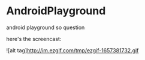 # AndroidPlayground
android playground so question

here's the screencast:

![alt tag]http://im.ezgif.com/tmp/ezgif-1657381732.gif
